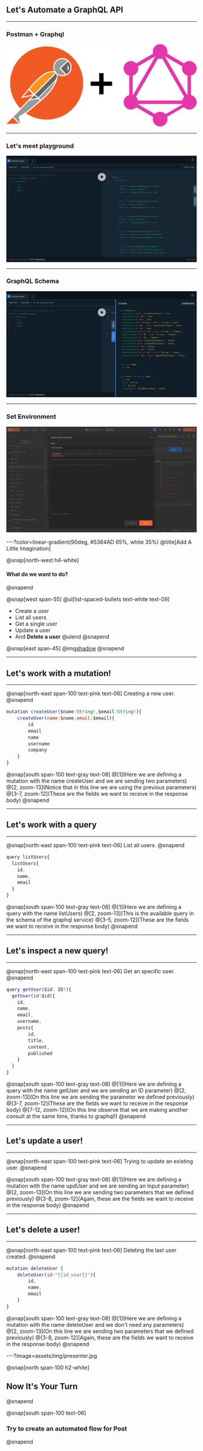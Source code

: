 ## Let's Automate a GraphQL API

---

### Postman + Graphql

![IMAGE](assets/img/Postman-Plus-GraphQL.png)


---

### Let's meet playground

![IMAGE](assets/img/playground.png)


---

### GraphQL Schema

![IMAGE](assets/img/graphql_schema.png)


---

### Set Environment

![IMAGE](assets/img/create_collection.png)


---?color=linear-gradient(90deg, #5384AD 65%, white 35%)
@title[Add A Little Imagination]

@snap[north-west h4-white]
#### What do we want to do?
@snapend

@snap[west span-55]
@ul[list-spaced-bullets text-white text-09]
- Create a user
- List all users
- Get a single user
- Update a user
- And **Delete a user**
@ulend
@snapend

@snap[east span-45]
@img[shadow](assets/img/conference.png)
@snapend

---

## Let's work with a mutation!

---

@snap[north-east span-100 text-pink text-06]
Creating a new user.
@snapend

```javascript zoom-18
mutation createUser($name:String!,$email:String!){
    createUser(name:$name,email:$email){
        id
        email
        name
        username
        company
    }
}
```

@snap[south span-100 text-gray text-08]
@[1](Here we are defining a mutation with the name createUser and we are sending two parameters)
@[2, zoom-13](Notice that in this line we are using the previous parameters)
@[3-7, zoom-12](These are the fields we want to receive in the response body)
@snapend

---

## Let's work with a query

---

@snap[north-east span-100 text-pink text-06]
List all users.
@snapend

```javascript zoom-18
query listUsers{
  listUsers{
    id,
    name,
    email
  }
}
```

@snap[south span-100 text-gray text-08]
@[1](Here we are defining a query with the name listUsers)
@[2, zoom-13](This is the available query in the schema of the graphql service)
@[3-5, zoom-12](These are the fields we want to receive in the response body)
@snapend

---

## Let's inspect a new query!

---

@snap[north-east span-100 text-pink text-06]
Get an specific user.
@snapend

```javascript zoom-18
query getUser($id: ID!){
  getUser(id:$id){
    id,
    name,
    email,
    username,
    posts{
        id,
        title,
        content,
        published
    }
  }
}
```

@snap[south span-100 text-gray text-08]
@[1](Here we are defining a query with the name getUser and we are sending an ID parameter)
@[2, zoom-13](On this line we are sending the parameter we defined previously)
@[3-7, zoom-12](These are the fields we want to receive in the response body)
@[7-12, zoom-12](On this line observe that we are making another consult at the same time, thanks to graphql!)
@snapend


---

## Let's update a user!

---


@snap[north-east span-100 text-pink text-06]
Trying to update an existing user.
@snapend



@snap[south span-100 text-gray text-08]
@[1](Here we are defining a mutation with the name updUser and we are sending an Input parameter)
@[2, zoom-13](On this line we are sending two parameters that we defined previously)
@[3-8, zoom-12](Again, these are the fields we want to receive in the response body)
@snapend


---

## Let's delete a user!

---

@snap[north-east span-100 text-pink text-06]
Deleting the last user created.
@snapend

```javascript zoom-18
mutation deleteUser {
    deleteUser(id:"{{id_user}}"){
        id,
        name,
        email
    }
}
```

@snap[south span-100 text-gray text-08]
@[1](Here we are defining a mutation with the name deleteUser and we don't need any parameters)
@[2, zoom-13](On this line we are sending two parameters that we defined previously)
@[3-8, zoom-12](Again, these are the fields we want to receive in the response body)
@snapend


---?image=assets/img/presenter.jpg

@snap[north span-100 h2-white]
## Now It's Your Turn
@snapend

@snap[south span-100 text-06]
### Try to create an automated flow for Post
@snapend
